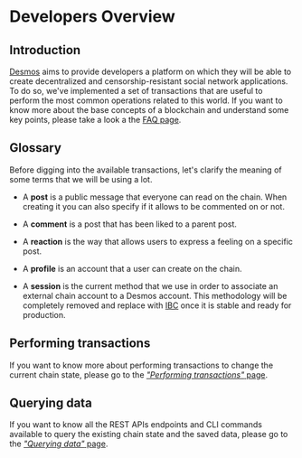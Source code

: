 # Developers Overview

## Introduction
[Desmos](../README.md) aims to provide developers a platform on which they will be able to create decentralized and censorship-resistant social network applications. To do so, we've implemented a set of transactions that are useful to perform the most common operations related to this world. If you want to know more about the base concepts of a blockchain and understand some key points, please take a look a the [FAQ page](developer-faq.md). 

## Glossary
Before digging into the available transactions, let's clarify the meaning of some terms that we will be using a lot.

* A **post** is a public message that everyone can read on the chain. 
  When creating it you can also specify if it allows to be commented on or not. 

* A **comment** is a post that has been liked to a parent post. 

* A **reaction** is the way that allows users to express a feeling on a specific post. 

* A **profile** is an account that a user can create on the chain.

* A **session** is the current method that we use in order to associate an external chain account to a Desmos account. This methodology will be completely removed and replace with [IBC](https://cosmos.network/docs/spec/ibc/) once it is stable and ready for production.  

## Performing transactions 
If you want to know more about performing transactions to change the current chain state, please go to the [*"Performing transactions"* page](perform-transactions.md). 

## Querying data
If you want to know all the REST APIs endpoints and CLI commands available to query the existing chain state and the saved data, please go to the [*"Querying data"* page](query-data.md). 
